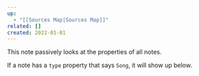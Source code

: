 ```yaml
---
up:
  - "[[Sources Map|Sources Map]]"
related: []
created: 2022-01-01
---
```

This note passively looks at the properties of all notes.

If a note has a `type` property that says `Song`, it will show up below.
